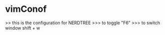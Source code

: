 # vimConof

<NERDTree open>
>> this is the configuration for NERDTREE  
>>> to toggle "F6"  
>>> to switch window shift + w  
</NERDTree>

